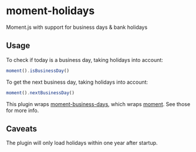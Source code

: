 # moment-holidays
Moment.js with support for business days &amp; bank holidays

## Usage

To check if today is a business day, taking holidays into account:
```js
moment().isBusinessDay()
```

To get the next business day, taking holidays into account:
```js
moment().nextBusinessDay()
```

This plugin wraps [moment-business-days](https://github.com/kalmecak/moment-business-days), which wraps [moment](https://momentjs.com/docs/). See those for more info.

## Caveats

The plugin will only load holidays within one year after startup.
